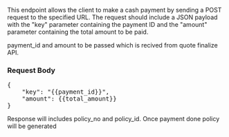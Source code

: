 This endpoint allows the client to make a cash payment by sending a POST request to the specified URL. The request should include a JSON payload with the "key" parameter containing the payment ID and the "amount" parameter containing the total amount to be paid.

payment_id and amount to be passed which is recived from quote finalize API.

### Request Body
<pre lang="json">
{
    "key": "{{payment_id}}",
    "amount": {{total_amount}}
}
</pre>

Response will includes policy_no and policy_id. Once payment done policy will be generated